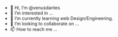 - 👋 Hi, I’m @venusdantes
- 👀 I’m interested in ...
- 🌱 I’m currently learning web Design/Engineering.
- 💞️ I’m looking to collaborate on ...
- 📫 How to reach me ...

<!---
venusdantes/venusdantes is a ✨ special ✨ repository because its `README.md` (this file) appears on your GitHub profile.
You can click the Preview link to take a look at your changes.
--->
